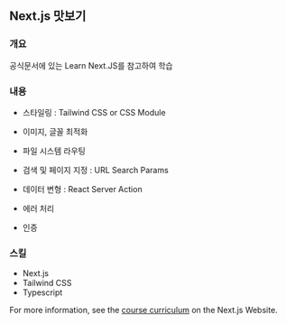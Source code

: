 ## Next.js 맛보기

### 개요

공식문서에 있는 Learn Next.JS를 참고하여 학습

### 내용

- 스타일링 : Tailwind CSS or CSS Module

- 이미지, 글꼴 최적화

- 파일 시스템 라우팅

- 검색 및 페이지 지정 : URL Search Params

- 데이터 변형 : React Server Action

- 에러 처리

- 인증

### 스킬

- Next.js
- Tailwind CSS
- Typescript

For more information, see the [course curriculum](https://nextjs.org/learn) on the Next.js Website.
